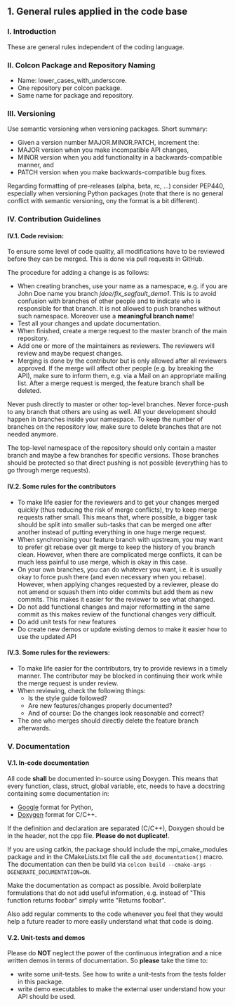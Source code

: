 ## 1. General rules applied in the code base

### I. Introduction

These are general rules independent of the coding language.

### II. Colcon Package and Repository Naming

- Name: lower_cases_with_underscore.
- One repository per colcon package.
- Same name for package and repository.

### III. Versioning

Use semantic versioning when versioning packages. Short summary:

- Given a version number MAJOR.MINOR.PATCH, increment the:
- MAJOR version when you make incompatible API changes, 
- MINOR version when you add functionality in a backwards-compatible manner, and 
- PATCH version when you make backwards-compatible bug fixes.

Regarding formatting of pre-releases (alpha, beta, rc, ...) consider PEP440, 
especially when versioning Python packages (note that there is no general
conflict with semantic versioning, ony the format is a bit different).

### IV. Contribution Guidelines

#### IV.1. Code revision:

To ensure some level of code quality, all modifications have to be reviewed
before they can be merged. This is done via pull requests in GitHub. 

The procedure for adding a change is as follows:

- When creating branches, use your name as a namespace, 
    e.g. if you are John Doe name you branch *jdoe/fix_segfault_demo1*.
    This is to avoid confusion with branches of other people and to indicate who
    is responsible for that branch. It is not allowed to push branches without
    such namespace. Moreover use a **meaningful branch name**!
- Test all your changes and update documentation.
- When finished, create a merge request to the master branch of the main 
    repository.
- Add one or more of the maintainers as reviewers. The reviewers will review and
    maybe request changes.
- Merging is done by the contributor but is only allowed after all reviewers
    approved. If the merge will affect other people (e.g. by breaking the API),
    make sure to inform them, e.g. via a Mail on an appropriate mailing list.
    After a merge request is merged, the feature branch shall be deleted.

Never push directly to master or other top-level branches. Never force-push to 
any branch that others are using as well. All your development should happen in
branches inside your namespace. To keep the number of branches on the repository
low, make sure to delete branches that are not needed anymore.

The top-level namespace of the repository should only contain a master branch
and maybe a few branches for specific versions. Those branches should be
protected so that direct pushing is not possible (everything has to go through
merge requests).

#### IV.2. Some rules for the contributors

- To make life easier for the reviewers and to get your changes merged quickly
    (thus reducing the risk of merge conflicts), try to keep merge requests
    rather small. This means that, where possible, a bigger task should be split
    into smaller sub-tasks that can be merged one after another instead of
    putting everything in one huge merge request.
- When synchronising your feature branch with upstream, you may want to prefer
    git rebase over git merge to keep the history of you branch clean. However,
    when there are complicated merge conflicts, it can be much less painful to
    use merge, which is okay in this case.
- On your own branches, you can do whatever you want, i.e. it is usually okay to
    force push there (and even necessary when you rebase). However, when
    applying changes requested by a reviewer, please do not amend or squash them
    into older commits but add them as new commits. This makes it easier for the
    reviewer to see what changed.
- Do not add functional changes and major reformatting in the same commit as
    this makes review of the functional changes very difficult.
- Do add unit tests for new features
- Do create new demos or update existing demos to make it easier how to use
     the updated API

#### IV.3. Some rules for the reviewers:

- To make life easier for the contributors, try to provide reviews in a timely
    manner. The contributor may be blocked in continuing their work while the
    merge request is under review.
- When reviewing, check the following things:
    - Is the style guide followed?
    - Are new features/changes properly documented?
    - And of course: Do the changes look reasonable and correct?
- The one who merges should directly delete the feature branch afterwards.

### V. Documentation

#### V.1. In-code documentation

All code **shall** be documented in-source using Doxygen.
This means that every function, class, struct, global variable, etc,
needs to have a docstring containing some documentation in:
- [Google](https://google.github.io/styleguide/pyguide.html?showone=Comments#Comments)
    format for Python,
- [Doxygen](http://www.doxygen.nl/manual/index.html) format for C/C++.

If the definition and declaration are separated (C/C++), Doxygen should be in
the header, not the cpp file. **Please do not duplicate!**.

If you are using catkin, the package should include the mpi_cmake_modules
package and in the CMakeLists.txt file call the
`add_documentation()` macro.
The documentation can then be build via
`colcon build --cmake-args -DGENERATE_DOCUMENTATION=ON`.

Make the documentation as compact as possible. Avoid boilerplate formulations
that do not add useful information, e.g. instead of
"This function returns foobar" simply write "Returns foobar".

Also add regular comments to the code whenever you feel that they would help a
future reader to more easily understand what that code is doing.

#### V.2. Unit-tests and demos

Please do **NOT** neglect the power of the continuous integration and a nice
written demos in terms of documentation. So **please** take the time to:
- write some unit-tests. See how to write a unit-tests from the tests folder in
    this package.
- write demo executables to make the external user understand how your
    API should be used.